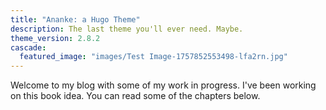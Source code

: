 ```yaml
---
title: "Ananke: a Hugo Theme"
description: The last theme you'll ever need. Maybe.
theme_version: 2.8.2
cascade:
  featured_image: "images/Test Image-1757852553498-lfa2rn.jpg"
---
```

Welcome to my blog with some of my work in progress. I've been working on this book idea. You can read some of the chapters below.